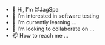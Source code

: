 - 👋 Hi, I’m @JagSpa
- 👀 I’m interested in software testing
- 🌱 I’m currently learning ...
- 💞️ I’m looking to collaborate on ...
- 📫 How to reach me ...

<!---
JagSpa/JagSpa is a ✨ special ✨ repository because its `README.md` (this file) appears on your GitHub profile.
You can click the Preview link to take a look at your changes.
--->
